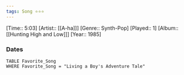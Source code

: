 ```yaml
---
tags: Song ⭐⭐⭐ 
---
```

[Time:: 5:03]
[Artist:: [[A-ha]]]
[Genre:: Synth-Pop]
[Played:: 1]
[Album:: [[Hunting High and Low]]]
[Year:: 1985]
### Dates
````dataview
TABLE Favorite_Song
WHERE Favorite_Song = "Living a Boy's Adventure Tale"
````